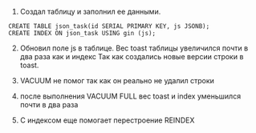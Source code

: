 1) Создал таблицу и заполнил ее данными.
```
CREATE TABLE json_task(id SERIAL PRIMARY KEY, js JSONB);
CREATE INDEX ON json_task USING gin (js);

```

2) Обновил поле js в таблице.
    Вес toast таблицы увеличился почти в два раза как и индекс
    Так как создались новые версии строки в toast. 

3) VACUUM не помог так как он реально не удалил строки
4) после выполнения VACUUM FULL вес toast и index уменьшился почти в два раза
5) С индексом еще помогает перестроение REINDEX